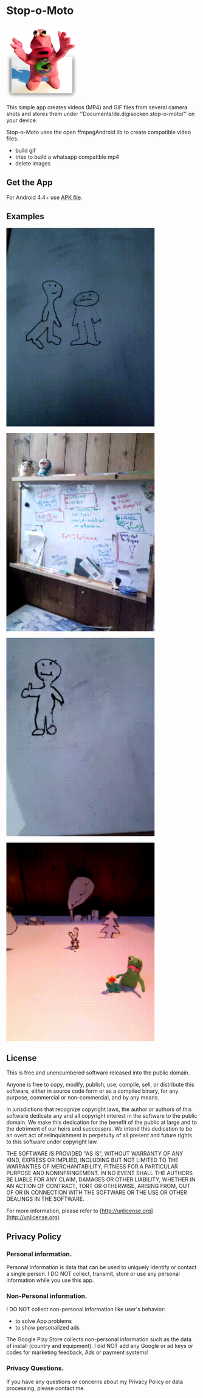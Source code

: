 # Stop-o-Moto

![Layout](app/src/main/res/mipmap-xxxhdpi/ic_launcher.png)

This simple app creates videos (MP4) and GIF files from several camera shots and stores them under ''Documents/de.digisocken.stop-o-moto/'' on your device.

Stop-o-Moto uses the open ffmpegAndroid lib to create compatible video files.

- build gif
- tries to build a whatsapp compatible mp4
- delete images

## Get the App

For Android 4.4+ use [APK file](https://gitlab.com/deadlockz/caputhown/raw/master/app/release/de.digisocken.stop_o_moto.apk).

## Examples

![Whiteboard agression](example2.gif)

![Plain eating](example1.gif)

![Cat rotation](example3.gif)

![the bomb dislikes fire](example4.gif)

## License

This is free and unencumbered software released into the public domain.

Anyone is free to copy, modify, publish, use, compile, sell, or distribute this 
software, either in source code form or as a compiled binary, for any purpose, 
commercial or non-commercial, and by any means.

In jurisdictions that recognize copyright laws, the author or authors of this software 
dedicate any and all copyright interest in the software to the public domain. We make 
this dedication for the benefit of the public at large and to the detriment of our 
heirs and successors. We intend this dedication to be an overt act of relinquishment 
in perpetuity of all present and future rights to this software under copyright law.

THE SOFTWARE IS PROVIDED "AS IS", WITHOUT WARRANTY OF ANY KIND, EXPRESS OR IMPLIED, 
INCLUDING BUT NOT LIMITED TO THE WARRANTIES OF MERCHANTABILITY, FITNESS FOR A PARTICULAR 
PURPOSE AND NONINFRINGEMENT. IN NO EVENT SHALL THE AUTHORS BE LIABLE FOR ANY CLAIM, 
DAMAGES OR OTHER LIABILITY, WHETHER IN AN ACTION OF CONTRACT, TORT OR OTHERWISE, 
ARISING FROM, OUT OF OR IN CONNECTION WITH THE SOFTWARE OR THE USE OR OTHER 
DEALINGS IN THE SOFTWARE.

For more information, please refer to [http://unlicense.org](http://unlicense.org)

## Privacy Policy

### Personal information.

Personal information is data that can be used to uniquely identify or contact a
single person. I DO NOT collect, transmit, store or use any personal information while you use this app.

### Non-Personal information.

I DO NOT collect non-personal information like user's behavior:

 -  to solve App problems
 -  to show personalized ads

The Google Play Store collects non-personal information such as the data of install (country and equipment).
I did NOT add any Google or ad keys or codes for marketing feedback, Ads or payment systems!

### Privacy Questions.

If you have any questions or concerns about my Privacy Policy or data processing, please contact me.
